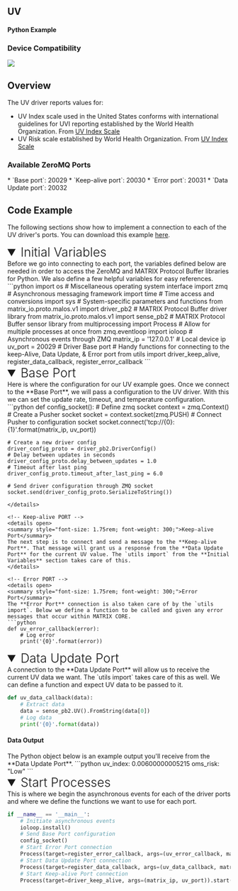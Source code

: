 <h2 style="padding-top:0">UV</h2>
<h4 style="padding-top:0">Python Example</h4>

### Device Compatibility
<img class="creator-compatibility-icon" src="../../img/creator-icon.svg">

## Overview

The UV driver reports values for:

* UV Index scale used in the United States conforms with international guidelines for UVI reporting established by the World Health Organization.  From <a href="https://www.epa.gov/sunsafety/uv-index-scale-0" target="_blank">UV Index Scale</a>
* UV Risk scale established by World Health Organization. From <a href="https://www.epa.gov/sunsafety/uv-index-scale-0" target="_blank">UV Index Scale</a>

<h3 style="padding-top:0">Available ZeroMQ Ports</h3>
* `Base port`: 20029
* `Keep-alive port`: 20030
* `Error port`: 20031
* `Data Update port`: 20032

## Code Example
The following sections show how to implement a connection to each of the UV driver's ports. You can download this example <a href="https://github.com/matrix-io/matrix-core-examples/blob/master/python/uv.py" target="_blank">here</a>.

<!-- Initial Variables -->
<details open>
<summary style="font-size: 1.75rem; font-weight: 300;">Initial Variables</summary>
Before we go into connecting to each port, the variables defined below are needed in order to access the ZeroMQ and MATRIX Protocol Buffer libraries for Python. We also define a few helpful variables for easy references.
```python
import os # Miscellaneous operating system interface
import zmq # Asynchronous messaging framework
import time # Time access and conversions
import sys # System-specific parameters and functions
from matrix_io.proto.malos.v1 import driver_pb2 # MATRIX Protocol Buffer driver library
from matrix_io.proto.malos.v1 import sense_pb2 # MATRIX Protocol Buffer sensor library
from multiprocessing import Process # Allow for multiple processes at once
from zmq.eventloop import ioloop # Asynchronous events through ZMQ
matrix_ip = '127.0.0.1' # Local device ip
uv_port = 20029 # Driver Base port
# Handy functions for connecting to the keep-Alive, Data Update, & Error port 
from utils import driver_keep_alive, register_data_callback, register_error_callback
```
</details>

<!-- Base PORT -->
<details open>
<summary style="font-size: 1.75rem; font-weight: 300;">Base Port</summary>
Here is where the configuration for our UV example goes. Once we connect to the **Base Port**, we will pass a configuration to the UV driver. With this we can set the update rate, timeout, and temperature configuration.
```python
def config_socket():
    # Define zmq socket
    context = zmq.Context()
    # Create a Pusher socket
    socket = context.socket(zmq.PUSH)
    # Connect Pusher to configuration socket
    socket.connect('tcp://{0}:{1}'.format(matrix_ip, uv_port))

    # Create a new driver config
    driver_config_proto = driver_pb2.DriverConfig()
    # Delay between updates in seconds
    driver_config_proto.delay_between_updates = 1.0
    # Timeout after last ping
    driver_config_proto.timeout_after_last_ping = 6.0

    # Send driver configuration through ZMQ socket
    socket.send(driver_config_proto.SerializeToString())
```
</details>

<!-- Keep-alive PORT -->
<details open>
<summary style="font-size: 1.75rem; font-weight: 300;">Keep-alive Port</summary>
The next step is to connect and send a message to the **Keep-alive Port**. That message will grant us a response from the **Data Update Port** for the current UV value. The `utils import` from the **Initial Variables** section takes care of this.
</details>

<!-- Error PORT -->
<details open>
<summary style="font-size: 1.75rem; font-weight: 300;">Error Port</summary>
The **Error Port** connection is also taken care of by the `utils import`. Below we define a function to be called and given any error messages that occur within MATRIX CORE.
```python
def uv_error_callback(error):
    # Log error
    print('{0}'.format(error))
```
</details>

<!-- Data Update PORT -->
<details open>
<summary style="font-size: 1.75rem; font-weight: 300;">Data Update Port</summary>
A connection to the **Data Update Port** will allow us to receive the current UV data we want. The `utils import` takes care of this as well. We can define a function and expect UV data to be passed to it.

```python
def uv_data_callback(data):
    # Extract data
    data = sense_pb2.UV().FromString(data[0])
    # Log data 
    print('{0}'.format(data))
```
<h4>Data Output</h4>
The Python object below is an example output you'll receive from the **Data Update Port**.
```python
uv_index: 0.00600000005215
oms_risk: "Low"
```
</details>

<!-- Start Process -->
<details open>
<summary style="font-size: 1.75rem; font-weight: 300;">Start Processes</summary>
This is where we begin the asynchronous events for each of the driver ports and where we define the functions we want to use for each port.

```python
if __name__ == '__main__':
    # Initiate asynchronous events
    ioloop.install()
    # Send Base Port configuration 
    config_socket()
    # Start Error Port connection
    Process(target=register_error_callback, args=(uv_error_callback, matrix_ip, uv_port)).start()
    # Start Data Update Port connection
    Process(target=register_data_callback, args=(uv_data_callback, matrix_ip, uv_port)).start()
    # Start Keep-alive Port connection
    Process(target=driver_keep_alive, args=(matrix_ip, uv_port)).start()
```
</details>